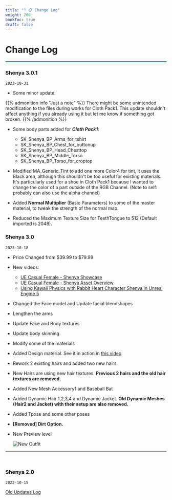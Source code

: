 ```yaml
---
title: "└ 📋 Change Log"
weight: 200
bookToc: true
draft: false
---
```


Change Log
===========

<hr style="border: 1px solid #44c0c9;">

### Shenya 3.0.1

`2023-10-31`

* Some minor update.

{{% admonition info "Just a note" %}}
There might be some unintended modification to the files during works for Cloth Pack1. This update shouldn't affect anything if you already using it but let me know if something got broken.
{{% /admonition %}}

* Some body parts added for ***Cloth Pack1***:
  * SK_Shenya_BP_Arms_for_tshirt
  * SK_Shenya_BP_Chest_for_buttonup
  * SK_Shenya_BP_Head_Chesttop
  * SK_Shenya_BP_Middle_Torso
  * SK_Shenya_BP_Torso_for_croptop

* Modified MA_Generic_Tint to add one more Color4 for tint, it uses the Black area, although this shouldn't be too useful for existing materials. It's particularly used for a shoe in Cloth Pack1 because I wanted to change the color of a part outside of the RGB Channel. (Note to self: probably can also use the alpha channel)

* Added **Normal Multiplier** (Basic Parameters) to some of the master material, to tweak the strength of the normal map.

* Reduced the Maximum Texture Size for TeethTongue to 512 (Default imported is 2048).


### Shenya 3.0

`2023-10-18`

* Price Changed from $39.99 to $79.99
* New videos:
  * [UE Casual Female - Shenya Showcase](https://youtu.be/OfM1V1eI1jI)
  * [UE Casual Female - Shenya Asset Overview](https://youtu.be/nUcbepp6P_k)
  * [Using Kawaii Physics with Rabbit Heart Character Shenya in Unreal Engine 5](https://youtu.be/HkaO96Ox8yg)
* Changed the Face model and Update facial blendshapes
* Lengthen the arms
* Update Face and Body textures
* Update body skinning
* Modify some of the materials
* Added Design material. See it in action in [this video](https://www.youtube.com/watch?v=nUcbepp6P_k&t=318s)
* Rework 2 existing hairs and added two new hairs
* New Hairs are using new hair textures. **Previous 2 hairs and the old hair textures are removed.**
* Added New Mesh Accessory1 and Baseball Bat
* Added Dynamic Hair 1,2,3,4 and Dynamic Jacket. **Old Dynamic Meshes (Hair2 and Jacket) with their setup are also removed.**
* Added Tpose and some other poses
* **[Removed] Dirt Option.**
* New Preview level

  ![New Outfit](../img/changelog/2023-10-17/new-preview-level.jpg)

---

<br/>

### Shenya 2.0

`2022-10-15`

[Old Updates Log](https://unreal-shenya.readthedocs.io/en/latest/updates-log.html)
